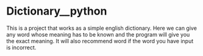 # Dictionary__python
This is a project that works as a simple english dictionary. Here we can give any word whose meaning has to be known and the program will give you the exact meaning. It will also recommend word if the word you have input is incorrect.  
